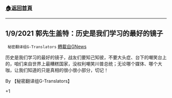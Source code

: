 ###  [:house:返回首頁](https://github.com/ourhimalayas/txt)
---

## 1/9/2021 郭先生盖特：历史是我们学习的最好的镜子
` 秘密翻译组G-Translators` [轉載自GNews](https://gnews.org/zh-hans/742099/)

历史是我们学习的最好的镜子，战友们要知己知彼，不要大头症、台下的嘲笑台上的，咱们来自世界上最糟糕国家，没权利嘲笑川普总统；无论哪个媒体、哪个大咖，让我们知道的只是真相的很小很小部分，切记！



By 【秘密翻译组G-Translators】

+1
